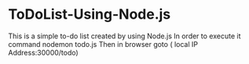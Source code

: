# ToDoList-Using-Node.js
This is a simple to-do list created by using Node.js
In order to execute it command   nodemon todo.js
Then in browser goto ( local IP Address:30000/todo)
